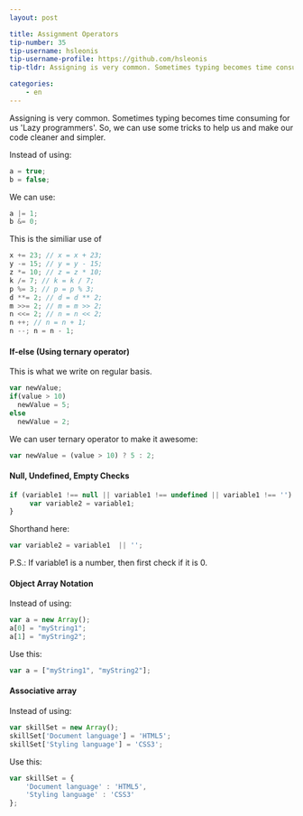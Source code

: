 ```yaml
---
layout: post

title: Assignment Operators
tip-number: 35
tip-username: hsleonis
tip-username-profile: https://github.com/hsleonis
tip-tldr: Assigning is very common. Sometimes typing becomes time consuming for us 'Lazy programmers'. So, we can use some tricks to help us and make our code cleaner and simpler.

categories:
    - en
---
```


Assigning is very common. Sometimes typing becomes time consuming for us 'Lazy programmers'.
So, we can use some tricks to help us and make our code cleaner and simpler.

Instead of using:

````javascript
a = true;
b = false;
````
We can use:
````javascript
a |= 1;
b &= 0;
````
This is the similiar use of

````javascript
x += 23; // x = x + 23;
y -= 15; // y = y - 15;
z *= 10; // z = z * 10;
k /= 7; // k = k / 7;
p %= 3; // p = p % 3;
d **= 2; // d = d ** 2;
m >>= 2; // m = m >> 2;
n <<= 2; // n = n << 2;
n ++; // n = n + 1;
n --; n = n - 1;

````

#### If-else (Using ternary operator) ####

This is what we write on regular basis.

````javascript
var newValue;
if(value > 10) 
  newValue = 5;
else
  newValue = 2;
````

We can user ternary operator to make it awesome:

````javascript
var newValue = (value > 10) ? 5 : 2;
````

#### Null, Undefined, Empty Checks ####

````javascript
if (variable1 !== null || variable1 !== undefined || variable1 !== '') {
     var variable2 = variable1;
}
````

Shorthand here:

````javascript
var variable2 = variable1  || '';
````
P.S.: If variable1 is a number, then first check if it is 0.

#### Object Array Notation ####

Instead of using:

````javascript
var a = new Array();
a[0] = "myString1";
a[1] = "myString2";
````
Use this:

````javascript
var a = ["myString1", "myString2"];
````

#### Associative array ####

Instead of using:

````javascript
var skillSet = new Array();
skillSet['Document language'] = 'HTML5';
skillSet['Styling language'] = 'CSS3';
````

Use this:

````javascript
var skillSet = {
    'Document language' : 'HTML5', 
    'Styling language' : 'CSS3'
};
````
